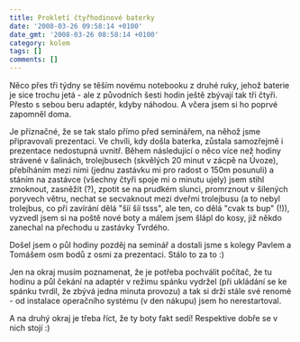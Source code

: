 ```yaml
---
title: Prokletí čtyřhodinové baterky
date: '2008-03-26 09:58:14 +0100'
date_gmt: '2008-03-26 08:58:14 +0100'
category: kolem
tags: []
comments: []
---
```

<p>Něco přes tři týdny se těším novému notebooku z druhé ruky, jehož baterie je sice trochu jetá - ale z původních šesti hodin ještě zbývají  tak tři čtyři. Přesto s sebou beru adaptér, kdyby náhodou. A včera jsem si ho poprvé zapomněl doma.</p>
<p>Je příznačné, že se tak stalo přímo před seminářem, na něhož jsme připravovali prezentaci. Ve chvíli, kdy došla baterka, zůstala samozřejmě i prezentace nedostupná uvnitř. Během následující o něco více než hodiny strávené v šalinách, trolejbusech (skvělých 20 minut v zácpě na Úvoze), přebíháním mezi nimi (jednu zastávku mi pro radost o 150m posunuli) a stáním na zastávce (všechny čtyři spoje mi o minutu ujely) jsem stihl zmoknout, zasněžit (?), zpotit se na prudkém slunci, promrznout v šílených poryvech větru, nechat se secvaknout mezi dveřmi trolejbusu (a to nebyl trolejbus, co při zavírání dělá "šíí šíí tsss", ale ten, co dělá "cvak ts bup" (!)), vyzvedl jsem si na poště nové boty a málem jsem šlápl do kosy, již někdo zanechal na přechodu u zastávky Tvrdého.</p>
<p>Došel jsem o půl hodiny pozděj na seminář a dostali jsme s kolegy Pavlem a Tomášem osm bodů z osmi za prezentaci. Stálo to za to :)</p>
<p>Jen na okraj musím poznamenat, že je potřeba pochválit počítač, že tu hodinu a půl čekání na adaptér v režimu spánku vydržel (při ukládání se ke spánku tvrdil, že zbývá jedna minuta provozu) a tak si drží stále své renomé - od instalace operačního systému (v den nákupu) jsem ho nerestartoval.</p>
<p>A na druhý okraj je třeba říct, že ty boty fakt sedí! Respektive dobře se v nich stojí :)</p>
